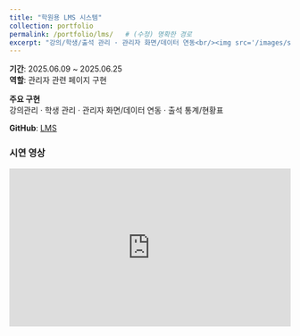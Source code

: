 ```yaml
---
title: "학원용 LMS 시스템"
collection: portfolio
permalink: /portfolio/lms/   # (수정) 명확한 경로
excerpt: "강의/학생/출석 관리 · 관리자 화면/데이터 연동<br/><img src='/images/semi.png'>"
---
```


<p><strong>기간</strong>: 2025.06.09 ~ 2025.06.25<br>
<strong>역할</strong>: 관리자 관련 페이지 구현</p>
<p><strong>주요 구현</strong> <br>
강의관리 · 학생 관리 · 관리자 화면/데이터 연동 · 출석 통계/현황표
</p>

<p><strong>GitHub</strong>: <a href="https://github.com/semi-lms/lms.git" target="_blank" rel="noopener">LMS</a></p>


<h3>시연 영상</h3>
<div class="video">
  <iframe
    src="https://www.youtube.com/embed/pMJFGojjcC4"
    title="LMS 프로젝트 시연영상"
    frameborder="0"
    allow="accelerometer; autoplay; clipboard-write; encrypted-media; gyroscope; picture-in-picture"
    allowfullscreen></iframe>
</div>

<style>
.video{position:relative;padding-bottom:56.25%;height:0;overflow:hidden}
.video iframe{position:absolute;top:0;left:0;width:100%;height:100%}
</style>
